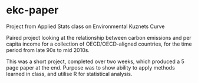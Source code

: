 # ekc-paper
Project from Applied Stats class on Environmental Kuznets Curve

Paired project looking at the relationship between carbon emissions and per capita income for a collection of OECD/OECD-aligned countries, for the time period from late 90s to mid 2010s.

This was a short project, completed over two weeks, which produced a 5 page paper at the end. Purpose was to show ability to apply methods learned in class, and utilise R for statistical analysis.
